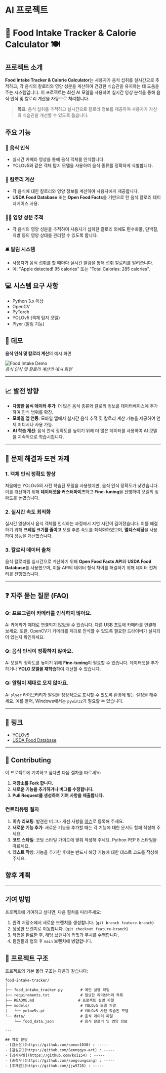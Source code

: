 # AI 프로젝트

# 🍏 Food Intake Tracker & Calorie Calculator 🍽️

## 프로젝트 소개
**Food Intake Tracker & Calorie Calculator**는 사용자가 음식 섭취를 실시간으로 추적하고, 각 음식의 칼로리와 영양 성분을 계산하여 건강한 식습관을 유지하는 데 도움을 주는 시스템입니다. 이 프로젝트는 최신 AI 모델을 사용하여 실시간 영상 분석을 통해 음식 인식 및 칼로리 계산을 자동으로 처리합니다.

> **목표**: 음식 섭취를 추적하고 실시간으로 칼로리 정보를 제공하여 사용자가 자신의 식습관을 개선할 수 있도록 돕습니다.

## 주요 기능

### 🍔 **음식 인식**
- 실시간 카메라 영상을 통해 음식 객체를 인식합니다.
- YOLOv5와 같은 객체 탐지 모델을 사용하여 음식 종류를 정확하게 식별합니다.

### 🍎 **칼로리 계산**
- 각 음식에 대한 칼로리와 영양 정보를 계산하여 사용자에게 제공합니다.
- **USDA Food Database** 또는 **Open Food Facts**를 기반으로 한 음식 칼로리 데이터베이스 사용.

### 🧑‍⚕️ **영양 성분 추적**
- 각 음식의 영양 성분을 추적하여 사용자가 섭취한 칼로리 외에도 탄수화물, 단백질, 지방 등의 영양 상태를 관리할 수 있도록 합니다.

### 🛎️ **알림 시스템**
- 사용자가 음식 섭취를 할 때마다 실시간 알림을 통해 섭취 칼로리를 알려줍니다.
- 예: "Apple detected! 95 calories" 또는 "Total Calories: 285 calories".

## 💻 시스템 요구 사항

- Python 3.x 이상
- OpenCV
- PyTorch
- YOLOv5 (객체 탐지 모델)
- Plyer (알림 기능)

## 📸 데모

**음식 인식 및 칼로리 계산**의 예시 화면

![Food Intake Demo](https://via.placeholder.com/800x400.png?text=Food+Intake+Demo)  
_음식 인식 및 칼로리 계산의 예시 화면_

---

## 📈 발전 방향

- **다양한 음식 데이터 추가**: 더 많은 음식 종류와 칼로리 정보를 데이터베이스에 추가하여 인식 범위를 확장.
- **모바일 앱 연동**: 모바일 앱에서 실시간 음식 추적 및 칼로리 계산 기능을 제공하여 언제 어디서나 사용 가능.
- **AI 학습 개선**: 음식 인식 정확도를 높이기 위해 더 많은 데이터를 사용하여 AI 모델을 지속적으로 학습시킵니다.

---

## 🚧 문제 해결과 도전 과제

### 1. 객체 인식 정확도 향상

처음에는 YOLOv5의 사전 학습된 모델을 사용했지만, 음식 인식 정확도가 낮았습니다. 이를 개선하기 위해 **데이터셋을 커스터마이즈**하고 **Fine-tuning**을 진행하여 모델의 정확도를 높였습니다.

### 2. 실시간 속도 최적화

실시간 영상에서 음식 객체를 인식하는 과정에서 지연 시간이 길어졌습니다. 이를 해결하기 위해 **프레임 크기를 줄이고** 모델 추론 속도를 최적화하였으며, **멀티스레딩**을 사용하여 성능을 개선했습니다.

### 3. 칼로리 데이터 출처

음식 칼로리를 실시간으로 계산하기 위해 **Open Food Facts API**와 **USDA Food Database**를 사용했으며, 이들 API의 데이터 형식 차이를 해결하기 위해 데이터 전처리를 진행했습니다.

---

## ❓ 자주 묻는 질문 (FAQ)

### Q: 프로그램이 카메라를 인식하지 않아요.
A: 카메라가 제대로 연결되지 않았을 수 있습니다. 다른 USB 포트에 카메라를 연결해 보세요. 또한, OpenCV가 카메라를 제대로 인식할 수 있도록 필요한 드라이버가 설치되어 있는지 확인하세요.

### Q: 음식 인식이 정확하지 않아요.
A: 모델의 정확도를 높이기 위해 **Fine-tuning**이 필요할 수 있습니다. 데이터셋을 추가하거나 **YOLO 모델을 재학습**하여 개선할 수 있습니다.

### Q: 알림이 제대로 오지 않아요.
A: `plyer` 라이브러리가 알림을 정상적으로 표시할 수 있도록 환경에 맞는 설정을 해주세요. 예를 들어, Windows에서는 `pywin32`가 필요할 수 있습니다.

---

## 🔗 링크

- [YOLOv5](https://github.com/ultralytics/yolov5)
- [USDA Food Database](https://fdc.nal.usda.gov/)

---

## 📝 Contributing

이 프로젝트에 기여하고 싶다면 다음 절차를 따르세요:

1. **저장소를 Fork 합니다.**
2. **새로운 기능을 추가하거나 버그를 수정합니다.**
3. **Pull Request를 생성하여 기여 사항을 제출합니다.**

### 컨트리뷰팅 절차

1. **이슈 리포팅**: 발견한 버그나 개선 사항을 [이슈](https://github.com/----/----/issues)로 등록해 주세요.
2. **새로운 기능 추가**: 새로운 기능을 추가할 때는 각 기능에 대한 문서도 함께 작성해 주세요.
3. **코드 스타일**: 코딩 스타일 가이드에 맞춰 작성해 주세요. Python PEP 8 스타일을 따르세요.
4. **테스트 작성**: 기능을 추가한 후에는 반드시 해당 기능에 대한 테스트 코드를 작성해 주세요.


## 향후 계획
-----

## 기여 방법
프로젝트에 기여하고 싶다면, 다음 절차를 따라주세요:
1. 원격 저장소에서 새로운 브랜치를 생성합니다. (`git branch feature-branch`)
2. 생성한 브랜치로 이동합니다. (`git checkout feature-branch`)
3. 작업을 완료한 후, 해당 브랜치에 커밋과 푸시를 수행합니다.
4. 팀원들과 협의 후 `main` 브랜치에 병합합니다.

## 📂 프로젝트 구조

프로젝트의 기본 폴더 구조는 다음과 같습니다:

```plaintext
food-intake-tracker/
│
├── food_intake_tracker.py        # 메인 실행 파일
├── requirements.txt              # 필요한 라이브러리 목록
├── README.md                    # 프로젝트 설명 파일
├── models/                       # YOLOv5 모델 파일
│   └── yolov5s.pt                # YOLOv5 사전 학습된 모델
└── data/                         # 음식 데이터 파일
    └── food_data.json            # 음식 칼로리 및 영양 정보

---

## 역할 분담
- [김소은](https://github.com/soeun1030) : -----
- [김성규](https://github.com/Seonggyu-art) : -----
- [김사무엘](https://github.com/koi154) : -----
- [송창우](https://github.com/songsungsang) : -----
- [조재원](https://github.com/jjw9728) : -----
